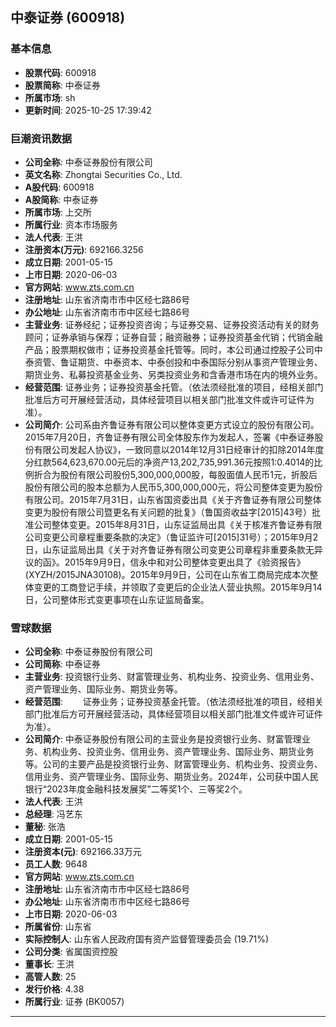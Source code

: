 ## 中泰证券 (600918)

### 基本信息

- **股票代码**: 600918
- **股票简称**: 中泰证券
- **所属市场**: sh
- **更新时间**: 2025-10-25 17:39:42

### 巨潮资讯数据

- **公司全称**: 中泰证券股份有限公司
- **英文名称**: Zhongtai Securities Co., Ltd.
- **A股代码**: 600918
- **A股简称**: 中泰证券
- **所属市场**: 上交所
- **所属行业**: 资本市场服务
- **法人代表**: 王洪
- **注册资本(万元)**: 692166.3256
- **成立日期**: 2001-05-15
- **上市日期**: 2020-06-03
- **官方网站**: www.zts.com.cn
- **注册地址**: 山东省济南市市中区经七路86号
- **办公地址**: 山东省济南市市中区经七路86号
- **主营业务**: 证券经纪；证券投资咨询；与证券交易、证券投资活动有关的财务顾问；证券承销与保荐；证券自营；融资融券；证券投资基金代销；代销金融产品；股票期权做市；证券投资基金托管等。同时，本公司通过控股子公司中泰资管、鲁证期货、中泰资本、中泰创投和中泰国际分别从事资产管理业务、期货业务、私募投资基金业务、另类投资业务和含香港市场在内的境外业务。
- **经营范围**: 证券业务；证券投资基金托管。（依法须经批准的项目，经相关部门批准后方可开展经营活动，具体经营项目以相关部门批准文件或许可证件为准）。
- **公司简介**: 公司系由齐鲁证券有限公司以整体变更方式设立的股份有限公司。2015年7月20日，齐鲁证券有限公司全体股东作为发起人，签署《中泰证券股份有限公司发起人协议》，一致同意以2014年12月31日经审计的扣除2014年度分红款564,623,670.00元后的净资产13,202,735,991.36元按照1:0.4014的比例折合为股份有限公司股份5,300,000,000股，每股面值人民币1元，折股后股份有限公司的股本总额为人民币5,300,000,000元，将公司整体变更为股份有限公司。2015年7月31日，山东省国资委出具《关于齐鲁证券有限公司整体变更为股份有限公司暨更名有关问题的批复》（鲁国资收益字[2015]43号）批准公司整体变更。2015年8月31日，山东证监局出具《关于核准齐鲁证券有限公司变更公司章程重要条款的决定》（鲁证监许可[2015]31号）；2015年9月2日，山东证监局出具《关于对齐鲁证券有限公司变更公司章程非重要条款无异议的函》。2015年9月9日，信永中和对公司整体变更出具了《验资报告》(XYZH/2015JNA30108)。2015年9月9日，公司在山东省工商局完成本次整体变更的工商登记手续，并领取了变更后的企业法人营业执照。2015年9月14日，公司整体形式变更事项在山东证监局备案。

### 雪球数据

- **公司全称**: 中泰证券股份有限公司
- **公司简称**: 中泰证券
- **主营业务**: 投资银行业务、财富管理业务、机构业务、投资业务、信用业务、资产管理业务、国际业务、期货业务等。
- **经营范围**: 　　证券业务；证券投资基金托管。（依法须经批准的项目，经相关部门批准后方可开展经营活动，具体经营项目以相关部门批准文件或许可证件为准）。
- **公司简介**: 中泰证券股份有限公司的主营业务是投资银行业务、财富管理业务、机构业务、投资业务、信用业务、资产管理业务、国际业务、期货业务等。公司的主要产品是投资银行业务、财富管理业务、机构业务、投资业务、信用业务、资产管理业务、国际业务、期货业务。2024年，公司获中国人民银行“2023年度金融科技发展奖”二等奖1个、三等奖2个。
- **法人代表**: 王洪
- **总经理**: 冯艺东
- **董秘**: 张浩
- **成立日期**: 2001-05-15
- **注册资本(元)**: 692166.33万元
- **员工人数**: 9648
- **官方网站**: www.zts.com.cn
- **注册地址**: 山东省济南市市中区经七路86号
- **办公地址**: 山东省济南市市中区经七路86号
- **上市日期**: 2020-06-03
- **所属省份**: 山东省
- **实际控制人**: 山东省人民政府国有资产监督管理委员会 (19.71%)
- **公司分类**: 省属国资控股
- **董事长**: 王洪
- **高管人数**: 25
- **发行价格**: 4.38
- **所属行业**: 证券 (BK0057)

---